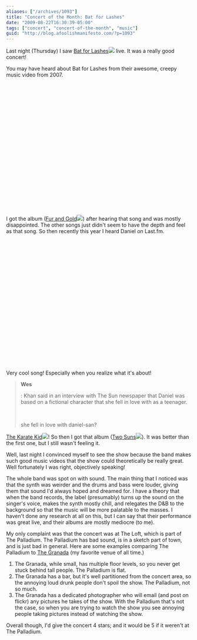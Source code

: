 ```yaml
---
aliases: ["/archives/1093"]
title: "Concert of the Month: Bat for Lashes"
date: "2009-08-22T16:30:39-05:00"
tags: ["concert", "concert-of-the-month", "music"]
guid: "http://blog.afoolishmanifesto.com/?p=1093"
---
```

Last night (Thursday) I saw [Bat for Lashes](http://www.amazon.com/gp/redirect.html?ie=UTF8&location=http%3A%2F%2Fwww.amazon.com%2Fgp%2Fentity%2FBat-for-Lashes%2FB00197K9W2%3Fie%3DUTF8%26ref%255F%3Dntt%255Fmus%255Fgen%255Fpel&tag=afooman-20&linkCode=ur2&camp=1789&creative=390957)![](https://www.assoc-amazon.com/e/ir?t=afooman-20&l=ur2&o=1) live. It was a really good concert!

You may have heard about Bat for Lashes from their awesome, creepy music video from 2007.

<object height="344" width="425">
</object>

<param name="movie" value="http://www.youtube.com/v/n1wnOUH2jk8&hl=en&fs=1&color1=0x006699&color2=0x54abd6" /><param name="allowFullScreen" value="true" /><param name="allowscriptaccess" value="always" />

<embed></embed>

I got the album ([Fur and Gold](http://www.amazon.com/gp/product/B000RHRFUO?ie=UTF8&tag=afooman-20&linkCode=as2&camp=1789&creative=390957&creativeASIN=B000RHRFUO)![](http://www.assoc-amazon.com/e/ir?t=afooman-20&l=as2&o=1&a=B000RHRFUO)) after hearing that song and was mostly disappointed. The other songs just didn't seem to have the depth and feel as that song. So then recently this year I heard Daniel on Last.fm.

<object height="340" width="560">
</object>

<param name="movie" value="http://www.youtube.com/v/00ZHah-c0hQ&hl=en&fs=1&color1=0x006699&color2=0x54abd6" /><param name="allowFullScreen" value="true" /><param name="allowscriptaccess" value="always" />

<embed></embed>

Very cool song! Especially when you realize what it's about!

> **Wes**
>
> : Khan said in an interview with The Sun newspaper that Daniel was based on a fictional character that she fell in love with as a teenager.
>
> <br />
>
> she fell in love with daniel-san?

[The Karate Kid](http://www.amazon.com/gp/product/B0008JIJ2E?ie=UTF8&tag=afooman-20&linkCode=as2&camp=1789&creative=390957&creativeASIN=B0008JIJ2E)![](http://www.assoc-amazon.com/e/ir?t=afooman-20&l=as2&o=1&a=B0008JIJ2E)! So then I got that album ([Two Suns](http://www.amazon.com/gp/product/B001RQ0SJO?ie=UTF8&tag=afooman-20&linkCode=as2&camp=1789&creative=390957&creativeASIN=B001RQ0SJO)![](http://www.assoc-amazon.com/e/ir?t=afooman-20&l=as2&o=1&a=B001RQ0SJO)). It was better than the first one, but I still wasn't feeling it.

Well, last night I convinced myself to see the show because the band makes such good music videos that the show could theoretically be really great. Well fortunately I was right, objectively speaking!

The whole band was spot on with sound. The main thing that I noticed was that the synth was weirder and the drums and bass were louder, giving them that sound I'd always hoped and dreamed for. I have a theory that when the band records, the label (presumably) turns up the sound on the singer's voice, makes the synth mostly chill, and relegates the D&B to the background so that the music will be more palatable to the masses. I haven't done any research at all on this, but I can say that their performance was great live, and their albums are mostly mediocre (to me).

My only complaint was that the concert was at The Loft, which is part of The Palladium. The Palladium has bad sound, is in a sketch part of town, and is just bad in general. Here are some examples comparing The Palladium to [The Granada](http://www.granadatheater.com/) (my favorite venue of all time.)

1. The Granada, while small, has multiple floor levels, so you never get stuck behind tall people. The Palladium is flat.
2. The Granada has a bar, but it's well partitioned from the concert area, so the annoying loud drunk people don't spoil the show. The Palladium, not so much.
3. The Granada has a dedicated photographer who will email (and post on flickr) any pictures he takes of the show. With the Palladium that's not the case, so when you are trying to watch the show you see annoying people taking pictures instead of watching the show.

Overall though, I'd give the concert 4 stars; and it would be 5 if it weren't at The Palladium.
